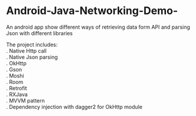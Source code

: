 # Android-Java-Networking-Demo-
An android app show different ways of retrieving data form API and parsing Json with different libraries

The project includes:
</br>
. Native Http call
<br/>
. Native Json parsing
</br>
. OkHttp
</br>
. Gson
</br>
. Moshi
</br>
. Room
</br>
. Retrofit
</br>
. RXJava
</br>
. MVVM pattern
</br>
. Dependency injection with dagger2 for OkHttp module

